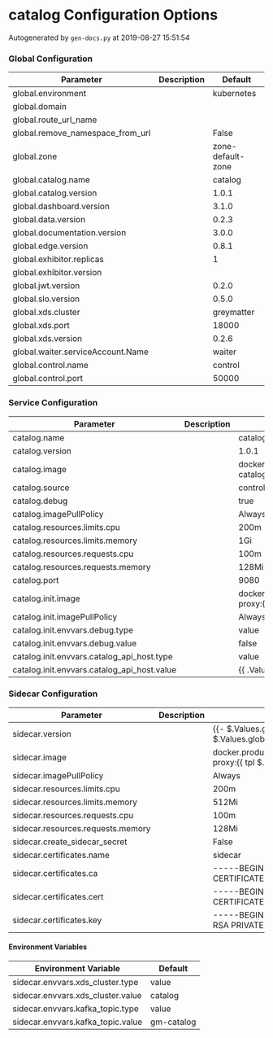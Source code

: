 # catalog Configuration Options

Autogenerated by `gen-docs.py` at 2019-08-27 15:51:54

### Global Configuration

|            Parameter            |Description|     Default     |
|---------------------------------|-----------|-----------------|
|global.environment               |           |kubernetes       |
|global.domain                    |           |                 |
|global.route_url_name            |           |                 |
|global.remove_namespace_from_url |           |False            |
|global.zone                      |           |zone-default-zone|
|global.catalog.name              |           |catalog          |
|global.catalog.version           |           |1.0.1            |
|global.dashboard.version         |           |3.1.0            |
|global.data.version              |           |0.2.3            |
|global.documentation.version     |           |3.0.0            |
|global.edge.version              |           |0.8.1            |
|global.exhibitor.replicas        |           |                1|
|global.exhibitor.version         |           |                 |
|global.jwt.version               |           |0.2.0            |
|global.slo.version               |           |0.5.0            |
|global.xds.cluster               |           |greymatter       |
|global.xds.port                  |           |            18000|
|global.xds.version               |           |0.2.6            |
|global.waiter.serviceAccount.Name|           |waiter           |
|global.control.name              |           |control          |
|global.control.port              |           |            50000|

### Service Configuration

|                 Parameter                 |Description|                                           Default                                            |
|-------------------------------------------|-----------|----------------------------------------------------------------------------------------------|
|catalog.name                               |           |catalog                                                                                       |
|catalog.version                            |           |1.0.1                                                                                         |
|catalog.image                              |           |docker.production.deciphernow.com/deciphernow/gm-catalog:{{ $.Values.global.catalog.version }}|
|catalog.source                             |           |control                                                                                       |
|catalog.debug                              |           |true                                                                                          |
|catalog.imagePullPolicy                    |           |Always                                                                                        |
|catalog.resources.limits.cpu               |           |200m                                                                                          |
|catalog.resources.limits.memory            |           |1Gi                                                                                           |
|catalog.resources.requests.cpu             |           |100m                                                                                          |
|catalog.resources.requests.memory          |           |128Mi                                                                                         |
|catalog.port                               |           |                                                                                          9080|
|catalog.init.image                         |           |docker.production.deciphernow.com/deciphernow/gm-proxy:{{ tpl $.Values.sidecar.version $ }}   |
|catalog.init.imagePullPolicy               |           |Always                                                                                        |
|catalog.init.envvars.debug.type            |           |value                                                                                         |
|catalog.init.envvars.debug.value           |           |false                                                                                         |
|catalog.init.envvars.catalog_api_host.type |           |value                                                                                         |
|catalog.init.envvars.catalog_api_host.value|           |{{ .Values.catalog.name }}:{{ .Values.catalog.port }}                                         |

### Sidecar Configuration

|            Parameter            |Description|                                          Default                                          |
|---------------------------------|-----------|-------------------------------------------------------------------------------------------|
|sidecar.version                  |           |{{- $.Values.global.catalog.sidecar.version \| default $.Values.global.sidecar.version }}   |
|sidecar.image                    |           |docker.production.deciphernow.com/deciphernow/gm-proxy:{{ tpl $.Values.sidecar.version $ }}|
|sidecar.imagePullPolicy          |           |Always                                                                                     |
|sidecar.resources.limits.cpu     |           |200m                                                                                       |
|sidecar.resources.limits.memory  |           |512Mi                                                                                      |
|sidecar.resources.requests.cpu   |           |100m                                                                                       |
|sidecar.resources.requests.memory|           |128Mi                                                                                      |
|sidecar.create_sidecar_secret    |           |False                                                                                      |
|sidecar.certificates.name        |           |sidecar                                                                                    |
|sidecar.certificates.ca          |           |-----BEGIN CERTIFICATE----- ... -----END CERTIFICATE-----                                  |
|sidecar.certificates.cert        |           |-----BEGIN CERTIFICATE----- ... -----END CERTIFICATE-----                                  |
|sidecar.certificates.key         |           |-----BEGIN RSA PRIVATE KEY----- ... -----END RSA PRIVATE KEY-----                          |

#### Environment Variables

|      Environment Variable       | Default  |
|---------------------------------|----------|
|sidecar.envvars.xds_cluster.type |value     |
|sidecar.envvars.xds_cluster.value|catalog   |
|sidecar.envvars.kafka_topic.type |value     |
|sidecar.envvars.kafka_topic.value|gm-catalog|

